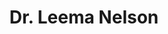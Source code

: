 ---
title: Dr. Leema Nelson
description:  Assistant Professor-Research, Chitkara University Punjab,India.
important: false
pic: /keynote/p2.jpg
---